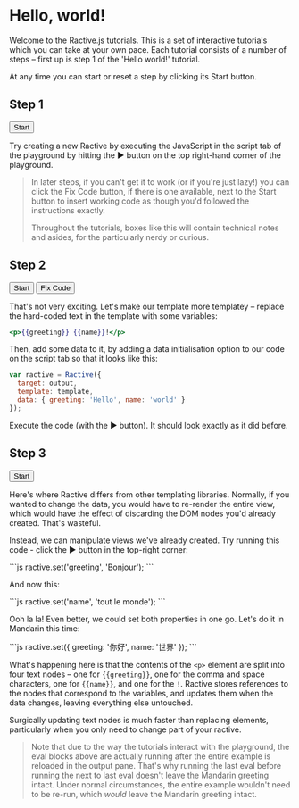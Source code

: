 # Hello, world!

Welcome to the Ractive.js tutorials. This is a set of interactive tutorials which you can take at your own pace. Each tutorial consists of a number of steps – first up is step 1 of the 'Hello world!' tutorial.

At any time you can start or reset a step by clicking its Start button.

## Step 1
<div class="tutorial">
	<button data-tab="script" data-tutorial="N4IgFiBcoE5SBTAJgcwSAvgGhAF3gDxICWAbgATFIC8AOngIYxq70B8BA9CaW7QHYCCAZwDGMYgAdclGvVwIAtpIA2DBfXK4AnpIR08CAB65OMBqNxkE7AbVwFJbABIIVKgPZZyAdw8wVJABCLichTjEJaTYQHGF4Tk5yYwRRAFcFLTBiYXJRDyQEX2JcMCyi1QZtcgAjDNwPfkom0qKGyQBaCRQwGXyYfgQYcg8AMyyc8kkGQYFSJnJzS2tyanJBn3IAJQsrUgQACmABci0mFkhyAHIAYlxzhFwrrBOtJUqFS9uFZTUFK4EGAAlABuOz8RJZGAeNI9GEyVrCNoZfzEBgqYTeVowIqTGYjDKSDLkHjFUrkfFUEbjK73ZiPAEQpIzJAUt6-dRFSJSGQ+EplSmssbXH4fBCMyHaGF5fGjYj8VmtAm4IkyUks9li8jc6QjFpgIrOAAqAFkADJnGqYIA">Start</button>
</div>

Try creating a new Ractive by executing the JavaScript in the script tab of the playground by hitting the &#9654; button on the top right-hand corner of the playground.

> In later steps, if you can't get it to work (or if you're just lazy!) you can click the Fix Code button, if there is one available, next to the Start button to insert working code as though you'd followed the instructions exactly.
> 
> Throughout the tutorials, boxes like this will contain technical notes and asides, for the particularly nerdy or curious.

## Step 2
<div class="tutorial">
	<button data-tab="html" data-tutorial="N4IgFiBcoE5SBTAJgcwSAvgGhAF3gDxICWAbgATFIC8AOngIYxq70B8BA9CaW7QHYCCAZwDGMYgAdclGvVwIAtpIA2DBfXK4AnpIR08CAB65OMBqNxkE7AbVwFJbABIIVKgPZZyAdw8wVJABCLichTjEJaTYQHGF4UiZyc0trcmpyfgQfcgAlCytSBAAKYAFyLSYWSHIAcgBiXCqEXFqscq0lVXUEGoaFZTUFWoEMAEoAbgFMIA">Start</button>
	<button data-tab="script" data-run="true" data-tutorial="N4IgFiBcoE5SBTAJgcwSAvgGhAF3gDxICWAbgATFIC8AOngIYxq70B8BA9CaW7QHYCCAZwDGMYgAdclGvVwIAtpIA2DBfXK4AnpIR08CAB65OMBqNxkE7AbVwFJbYMBQwECK-xQZs5F-wMigi+AIRcTkKcYhLSbCA4wvCkTOTmltbk1OT8CADu5ABKFlakCAAUwALkWkwskOQA5ADEuHWejVjVWkqq6ggNLQrKagqd3UjqDA3A5G4eXiiDABIIKioA9p05QQNNeRswKkiN5BgCGACUANwCmEA">Fix Code</button>
</div>

That's not very exciting. Let's make our template more templatey – replace the hard-coded text in the template with some variables:

```handlebars
<p>{{greeting}} {{name}}!</p>
```

Then, add some data to it, by adding a data initialisation option to our code on the script tab so that it looks like this:

```js
var ractive = Ractive({
  target: output,
  template: template,
  data: { greeting: 'Hello', name: 'world' }
});
```
Execute the code (with the &#9654; button). It should look exactly as it did before.

## Step 3
<div class="tutorial">
  <button data-tutorial="N4IgFiBcoE5SBTAJgcwSAvgGhAF3gDxICWAbgATFIC8AOngIYxq70B8BA9CaW7QHYCCAZwDGMYgAdclGvVwIAtpIA2DBfXK4AnpIR08CAB65OMBqNxkE7AbVwFJbYMBQwECK-xQZs5F-wMigi+AIRcTkKcYhLSbCA4wvCkTOTmltbk1OT8CADu5ABKFlakCAAUwALkWkwskOQA5ADEuHWejVjVWkqq6ggNLQrKagqd3UjqDA3A5G4eXiiDABIIKioA9p05QQNNeRswKkiN5BgCGACUANwCmEA">Start</button>
</div>

Here's where Ractive differs from other templating libraries. Normally, if you wanted to change the data, you would have to re-render the entire view, which would have the effect of discarding the DOM nodes you'd already created. That's wasteful.

Instead, we can manipulate views we've already created. Try running this code - click the &#9654; button in the top-right corner:

<div data-runtutorial="N4IgFiBcoE5SBTAJgcwSAvgGhAF3gDxICWAbgATFIC8AOngIYxq70B8BA9CaW7QHYCCAZwDGMYgAdclGvVwIAtpIA2DBfXK4AnpIR08CAB65OMBqNxkE7AbVwFJbYMBQwECK-xQZs5F-wMigi+AIRcTkKcYhLSbCA4wvCkTOTmltbk1OT8CADu5ABKFlakCAAUwALkWkwskOQA5ADEuHWejVjVWkqq6ggNLQrKagqd3UjqDA3A5G4eXiiDABIIKioA9p05QQNNeRswKkiN5BgCGACUANwCmEA" data-eval="E4QwxgLglgbgpgOgM5wgCgOQHNh1VAOywwBoACDAIQHsCAragV2AwEoBuIA"></div>
```js
ractive.set('greeting', 'Bonjour');
```

And now this:

<div data-runtutorial="N4IgFiBcoE5SBTAJgcwSAvgGhAF3gDxICWAbgATFIC8AOngIYxq70B8BA9CaW7QHYCCAZwDGMYgAdclGvVwIAtpIA2DBfXK4AnpIR08CAB65OMBqNxkE7AbVwFJbYMBQwECK-xQZs5F-wMigi+AIRcTkKcYhLSbCA4wvCkTOTmltbk1OT8CADu5ABKFlakCAAUwALkWkwskOQA5ADEuHWejVjVWkqq6ggNLQrKagqd3UjqDA3A5G4eXiiDABIIKioA9p05QQNNeRswKkiN5BgCGACUANwCmEA" data-eval="E4QwxgLglgbgpgOgM5wgCgOQHNh1VAOywwBoACDAIQHsCAragV2AwEoBuAKFElkRXQYCIALZxSFCEwhkANnDIjaAE3EcgA"></div>
```js
ractive.set('name', 'tout le monde');
```

Ooh la la! Even better, we could set both properties in one go. Let's do it in Mandarin this time:

<div data-runtutorial="N4IgFiBcoE5SBTAJgcwSAvgGhAF3gDxICWAbgATFIC8AOngIYxq70B8BA9CaW7QHYCCAZwDGMYgAdclGvVwIAtpIA2DBfXK4AnpIR08CAB65OMBqNxkE7AbVwFJbYMBQwECK-xQZs5F-wMigi+AIRcTkKcYhLSbCA4wvCkTOTmltbk1OT8CADu5ABKFlakCAAUwALkWkwskOQA5ADEuHWejVjVWkqq6ggNLQrKagqd3UjqDA3A5G4eXiiDABIIKioA9p05QQNNeRswKkiN5BgCGACUANwCmEA" data-eval="E4QwxgLglgbgpgOgM5wgCgN4CgAEODmwcqUAdvgFw4DkgBvKC+mtQDS46kgC2cV1gaHKAyrtSwBfAJQBuIA"></div>
```js
ractive.set({
  greeting: '你好',
  name: '世界'
});
```

What's happening here is that the contents of the `<p>` element are split into four text nodes – one for `{{greeting}}`, one for the comma and space characters, one for `{{name}}`, and one for the `!`. Ractive stores references to the nodes that correspond to the variables, and updates them when the data changes, leaving everything else untouched.

Surgically updating text nodes is much faster than replacing elements, particularly when you only need to change part of your ractive.

> Note that due to the way the tutorials interact with the playground, the eval blocks above are actually running after the entire example is reloaded in the output pane. That's why running the last eval before running the next to last eval doesn't leave the Mandarin greeting intact. Under normal circumstances, the entire example wouldn't need to be re-run, which _would_ leave the Mandarin greeting intact.
